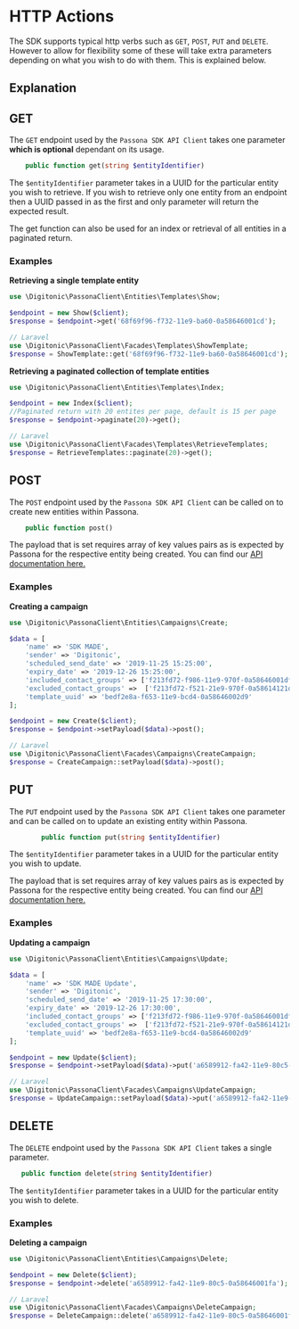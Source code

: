 # HTTP Actions

The SDK supports typical http verbs such as `GET`, `POST`, `PUT` and `DELETE`. However to allow for flexibility some of these will
take extra parameters depending on what you wish to do with them. This is explained below.

## Explanation

## GET
The `GET` endpoint used by the `Passona SDK API Client` takes one parameter __which is optional__ dependant on its usage.

```php
    public function get(string $entityIdentifier)
```

The `$entityIdentifier` parameter takes in a UUID for the particular entity you wish to retrieve. If you wish to retrieve only one entity from
an endpoint then a UUID passed in as the first and only parameter will return the expected result.

The get function can also be used for an index or retrieval of all entities in a paginated return.

### Examples

**Retrieving a single template entity**

```php
use \Digitonic\PassonaClient\Entities\Templates\Show;

$endpoint = new Show($client);
$response = $endpoint->get('68f69f96-f732-11e9-ba60-0a58646001cd');

// Laravel
use \Digitonic\PassonaClient\Facades\Templates\ShowTemplate;
$response = ShowTemplate::get('68f69f96-f732-11e9-ba60-0a58646001cd');
```

**Retrieving a paginated collection of template entities**

```php
use \Digitonic\PassonaClient\Entities\Templates\Index;

$endpoint = new Index($client);
//Paginated return with 20 entites per page, default is 15 per page
$response = $endpoint->paginate(20)->get();

// Laravel
use \Digitonic\PassonaClient\Facades\Templates\RetrieveTemplates;
$response = RetrieveTemplates::paginate(20)->get();
```

## POST
The `POST` endpoint used by the `Passona SDK API Client` can be called on to create new entities within Passona.

```php
    public function post()
```

The payload that is set requires array of key values pairs as is expected by Passona for the respective entity being created.
You can find our [API documentation here.](https://digitonic.co.uk) 

### Examples

**Creating a campaign**

```php
use \Digitonic\PassonaClient\Entities\Campaigns\Create;

$data = [
    'name' => 'SDK MADE',
    'sender' => 'Digitonic',
    'scheduled_send_date' => '2019-11-25 15:25:00',
    'expiry_date' => '2019-12-26 15:25:00',
    'included_contact_groups' => ['f213fd72-f986-11e9-970f-0a58646001df'],
    'excluded_contact_groups' =>  ['f213fd72-f521-21e9-970f-0a58614121df'],
    'template_uuid' => 'bedf2e8a-f653-11e9-bcd4-0a58646002d9'
];

$endpoint = new Create($client);
$response = $endpoint->setPayload($data)->post();

// Laravel
use \Digitonic\PassonaClient\Facades\Campaigns\CreateCampaign;
$response = CreateCampaign::setPayload($data)->post();
```

## PUT
The `PUT` endpoint used by the `Passona SDK API Client` takes one parameter and can be called on to update an existing entity within Passona.

```php
        public function put(string $entityIdentifier)
```

The `$entityIdentifier` parameter takes in a UUID for the particular entity you wish to update.

The payload that is set requires array of key values pairs as is expected by Passona for the respective entity being created.
You can find our [API documentation here.](https://digitonic.co.uk) 

### Examples

**Updating a campaign**

```php
use \Digitonic\PassonaClient\Entities\Campaigns\Update;

$data = [
    'name' => 'SDK MADE Update',
    'sender' => 'Digitonic',
    'scheduled_send_date' => '2019-11-25 17:30:00',
    'expiry_date' => '2019-12-26 17:30:00',
    'included_contact_groups' => ['f213fd72-f986-11e9-970f-0a58646001df'],
    'excluded_contact_groups' =>  ['f213fd72-f521-21e9-970f-0a58614121df'],
    'template_uuid' => 'bedf2e8a-f653-11e9-bcd4-0a58646002d9'
];

$endpoint = new Update($client);
$response = $endpoint->setPayload($data)->put('a6589912-fa42-11e9-80c5-0a58646001fa');

// Laravel
use \Digitonic\PassonaClient\Facades\Campaigns\UpdateCampaign;
$response = UpdateCampaign::setPayload($data)->put('a6589912-fa42-11e9-80c5-0a58646001fa');
```

## DELETE
The `DELETE` endpoint used by the `Passona SDK API Client` takes a single parameter.

```php
   public function delete(string $entityIdentifier)
```

The `$entityIdentifier` parameter takes in a UUID for the particular entity you wish to delete.

### Examples

**Deleting a campaign**

```php
use \Digitonic\PassonaClient\Entities\Campaigns\Delete;

$endpoint = new Delete($client);
$response = $endpoint->delete('a6589912-fa42-11e9-80c5-0a58646001fa');

// Laravel
use \Digitonic\PassonaClient\Facades\Campaigns\DeleteCampaign;
$response = DeleteCampaign::delete('a6589912-fa42-11e9-80c5-0a58646001fa');
```





